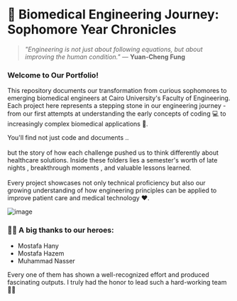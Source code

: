 # 🔬 Biomedical Engineering Journey: Sophomore Year Chronicles
> *"Engineering is not just about following equations, but about improving the human condition."* — __Yuan-Cheng Fung__

### Welcome to Our Portfolio!
<p>This repository documents our transformation from curious sophomores to emerging biomedical engineers at Cairo University's Faculty of Engineering. Each project here represents a stepping stone in our engineering journey - from our first attempts at understanding the early concepts of coding 💻 to increasingly complex biomedical applications 🧬.</p> <p>You'll find not just code and documents .. <br><br> but the story of how each challenge pushed us to think differently about healthcare solutions. Inside these folders lies a semester's worth of late nights , breakthrough moments , and valuable lessons learned.<br><br> Every project showcases not only technical proficiency but also our growing understanding of how engineering principles can be applied to improve patient care and medical technology ❤️.</p>

![image](https://github.com/user-attachments/assets/e587be6c-9d04-4936-bdc1-02287df1e400)

### 🦸‍♂️ A big thanks to our heroes:
- Mostafa Hany
- Mostafa Hazem
- Muhammad Nasser

Every one of them has shown a well-recognized effort and produced fascinating outputs. I truly had the honor to lead such a hard-working team 💪✨
